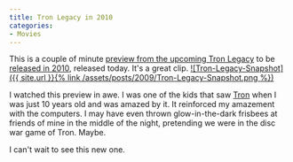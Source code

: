 ```yaml
---
title: Tron Legacy in 2010
categories:
- Movies
---
```


This is a couple of minute [preview from the upcoming Tron Legacy](http://www.flynnlives.com/media/video/0xendgame.aspx) to be [released in 2010](http://www.imdb.com/title/tt1104001/), released today. It's a great clip.
[![Tron-Legacy-Snapshot]({{ site.url }}{% link /assets/posts/2009/Tron-Legacy-Snapshot.png %})](http://www.flynnlives.com/media/video/0xendgame.aspx)

I watched this preview in awe. I was one of the kids that saw [Tron](http://www.imdb.com/title/tt0084827/) when I was just 10 years old and was amazed by it. It reinforced my amazement with the computers. I may have even thrown glow-in-the-dark frisbees at friends of mine in the middle of the night, pretending we were in the disc war game of Tron. Maybe.

I can't wait to see this new one.
